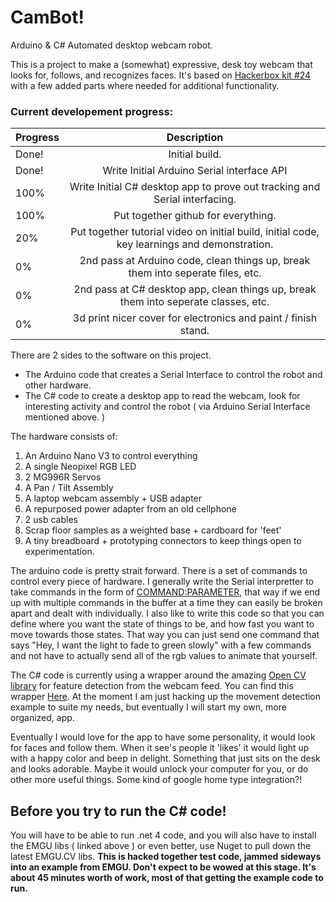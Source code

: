 # CamBot!
Arduino & C# Automated desktop webcam robot.

This is a project to make a (somewhat) expressive, desk toy webcam that looks for, follows, and recognizes faces. It's based on [Hackerbox kit #24](https://hackerboxes.com/collections/frontpage/products/hackerbox-0024-vision-quest) with a few added parts where needed for additional functionality.

### Current developement progress:

| Progress        | Description           
| ------------- |:-------------:
| Done! | Initial build. |
| Done! | Write Initial Arduino Serial interface API |
| 100% | Write Initial C# desktop app to prove out tracking and Serial interfacing. |
| 100% | Put together github for everything. |
| 20% | Put together tutorial video on initial build, initial code, key learnings and demonstration. |
| 0% | 2nd pass at Arduino code, clean things up, break them into seperate files, etc. |
| 0% | 2nd pass at C# desktop app, clean things up, break them into seperate classes, etc. |
| 0% | 3d print nicer cover for electronics and paint / finish stand. |

There are 2 sides to the software on this project.
- The Arduino code that creates a Serial Interface to control the robot and other hardware.
- The C# code to create a desktop app to read the webcam, look for interesting activity and control the robot ( via Arduino Serial Interface mentioned above. )

The hardware consists of:
1. An Arduino Nano V3 to control everything
2. A single Neopixel RGB LED
3. 2 MG996R Servos
4. A Pan / Tilt Assembly
5. A laptop webcam assembly + USB adapter
6. A repurposed power adapter from an old cellphone
7. 2 usb cables
8. Scrap floor samples as a weighted base + cardboard for 'feet'
9. A tiny breadboard + prototyping connectors to keep things open to experimentation.

The arduino code is pretty strait forward. There is a set of commands to control every piece of hardware. I generally write the Serial interpretter to take commands in the form of <COMMAND:PARAMETER>, that way if we end up with multiple commands in the buffer at a time they can easily be broken apart and dealt with individually. I also like to write this code so that you can define where you want the state of things to be, and how fast you want to move towards those states. That way you can just send one command that says "Hey, I want the light to fade to green slowly" with a few commands and not have to actually send all of the rgb values to animate that yourself.

The C# code is currently using a wrapper around the amazing [Open CV library](https://opencv.org/) for feature detection from the webcam feed. You can find this wrapper [Here](http://www.emgu.com/wiki/index.php/Main_Page). At the moment I am just hacking up the movement detection example to suite my needs, but eventually I will start my own, more organized, app.

Eventually I would love for the app to have some personality, it would look for faces and follow them. When it see's people it 'likes' it would light up with a happy color and beep in delight. Something that just sits on the desk and looks adorable. Maybe it would unlock your computer for you, or do other more useful things. Some kind of google home type integration?!

## Before you try to run the C# code!
You will have to be able to run .net 4 code, and you will also have to install the EMGU libs ( linked above ) or even better, use Nuget to pull down the latest EMGU.CV libs. **This is hacked together test code, jammed sideways into an example from EMGU. Don't expect to be wowed at this stage. It's about 45 minutes worth of work, most of that getting the example code to run.**
